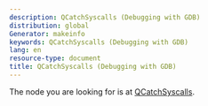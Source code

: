 ```yaml
---
description: QCatchSyscalls (Debugging with GDB)
distribution: global
Generator: makeinfo
keywords: QCatchSyscalls (Debugging with GDB)
lang: en
resource-type: document
title: QCatchSyscalls (Debugging with GDB)
---
```

The node you are looking for is at [QCatchSyscalls](General-Query-Packets.html#QCatchSyscalls).
